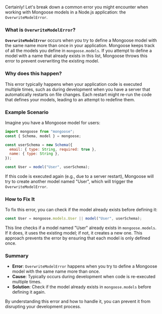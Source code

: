 Certainly! Let's break down a common error you might encounter when working with Mongoose models in a Node.js application: the `OverwriteModelError`.

### What is `OverwriteModelError`?

**`OverwriteModelError`** occurs when you try to define a Mongoose model with the same name more than once in your application. Mongoose keeps track of all the models you define in `mongoose.models`. If you attempt to define a model with a name that already exists in this list, Mongoose throws this error to prevent overwriting the existing model.

### Why does this happen?

This error typically happens when your application code is executed multiple times, such as during development when you have a server that automatically restarts on file changes. Each restart might re-run the code that defines your models, leading to an attempt to redefine them.

### Example Scenario

Imagine you have a Mongoose model for users:

```js
import mongoose from "mongoose";
const { Schema, model } = mongoose;

const userSchema = new Schema({
  email: { type: String, required: true },
  name: { type: String },
});

const User = model("User", userSchema);
```

If this code is executed again (e.g., due to a server restart), Mongoose will try to create another model named "User", which will trigger the `OverwriteModelError`.

### How to Fix It

To fix this error, you can check if the model already exists before defining it:

```js
const User = mongoose.models.User || model("User", userSchema);
```

This line checks if a model named "User" already exists in `mongoose.models`. If it does, it uses the existing model; if not, it creates a new one. This approach prevents the error by ensuring that each model is only defined once.

### Summary

- **Error**: `OverwriteModelError` happens when you try to define a Mongoose model with the same name more than once.
- **Cause**: Typically occurs during development when code is re-executed multiple times.
- **Solution**: Check if the model already exists in `mongoose.models` before defining it again.

By understanding this error and how to handle it, you can prevent it from disrupting your development process.